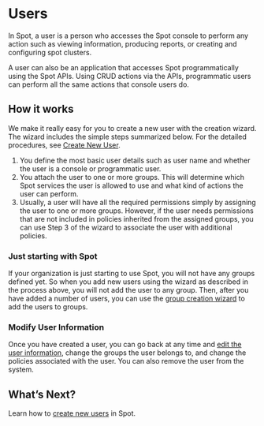 <meta name="robots" content="noindex">

# Users

In Spot, a user is a person who accesses the Spot console to perform any action such as viewing information, producing reports, or creating and configuring spot clusters.

A user can also be an application that accesses Spot programmatically using the Spot APIs. Using CRUD actions via the APIs, programmatic users can perform all the same actions that console users do.

## How it works

We make it really easy for you to create a new user with the creation wizard. The wizard includes the simple steps summarized below. For the detailed procedures, see [Create New User](administration/users-a/create-new-user).
1. You define the most basic user details such as user name and whether the user is a console or programmatic user.
2. You attach the user to one or more groups. This will determine which Spot services the user is allowed to use and what kind of actions the user can perform.
3. Usually, a user will have all the required permissions simply by assigning the user to one or more groups. However, if the user needs permissions that are not included in policies inherited from the assigned groups, you can use Step 3 of the wizard to associate the user with additional policies.

### Just starting with Spot

If your organization is just starting to use Spot, you will not have any groups defined yet. So when you add new users using the wizard as described in the process above, you will not add the user to any group. Then, after you have added a number of users, you can use the [group creation wizard](administration/groups/create-new-group) to add the users to groups.

### Modify User Information

Once you have created a user, you can go back at any time and [edit the user information](administration/groups/edit-group-details), change the groups the user belongs to, and change the policies associated with the user. You can also remove the user from the system.

## What’s Next?

Learn how to [create new users](administration/users-a/create-new-user) in Spot.

